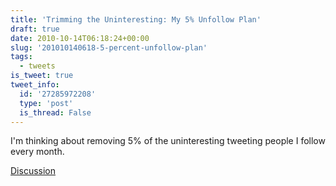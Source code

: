 ```yaml
---
title: 'Trimming the Uninteresting: My 5% Unfollow Plan'
draft: true
date: 2010-10-14T06:18:24+00:00
slug: '201010140618-5-percent-unfollow-plan'
tags:
  - tweets
is_tweet: true
tweet_info:
  id: '27285972208'
  type: 'post'
  is_thread: False
---
```




I'm thinking about removing 5% of the uninteresting tweeting people I follow every month.

[Discussion](https://x.com/sytelus/status/27285972208)
